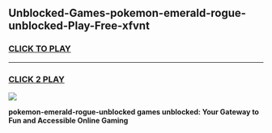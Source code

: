 
## Unblocked-Games-pokemon-emerald-rogue-unblocked-Play-Free-xfvnt
<h3>
<a href="https://premium76.site?title=pokemon-emerald-rogue-unblocked&ref=10A">CLICK TO PLAY</a></h3>
<hr>

<h3>
<a href="https://premium76.site?title=pokemon-emerald-rogue-unblocked&ref=10A">CLICK 2 PLAY</a>
  
</h3>

<a href="https://premium76.site?title=pokemon-emerald-rogue-unblocked&ref=10A"><img src="https://clearcache.store/games.png"></a>


**pokemon-emerald-rogue-unblocked games unblocked: Your Gateway to Fun and Accessible Online Gaming**

